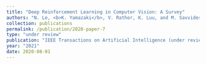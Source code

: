```yaml
---
title: "Deep Reinforcement Learning in Computer Vision: A Survey"
authors: "N. Le, <b>K. Yamazaki</b>, V. Rathor, K. Luu, and M. Savvides"
collection: publications
permalink: /publication/2020-paper-7
type: "under review"
publication: "IEEE Transactions on Artificial Intelligence (under review)"
year: "2021"
date: 2020-08-01
---
```

